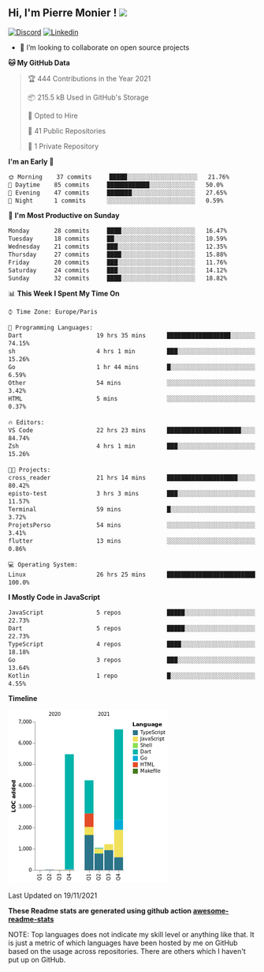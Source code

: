 <h2> Hi, I'm Pierre Monier ! <img src="https://media.giphy.com/media/mGcNjsfWAjY5AEZNw6/giphy.gif" width="50"></h2>

[![Discord](https://img.shields.io/badge/discord-5865f2?style=flat-square&logo=Discord&logoColor=white&link=https://discord.com/users/338345652939390978)](https://discord.com/users/338345652939390978)
[![Linkedin](https://img.shields.io/badge/linkedin-5ab0f7?style=flat-square&logo=Linkedin&logoColor=white&link=https://www.linkedin.com/in/pierre-monier-026aa3174/)](https://www.linkedin.com/in/pierre-monier-026aa3174/)

- 👯 I’m looking to collaborate on open source projects

<!--START_SECTION:waka-->
**🐱 My GitHub Data** 

> 🏆 444 Contributions in the Year 2021
 > 
> 📦 215.5 kB Used in GitHub's Storage 
 > 
> 💼 Opted to Hire
 > 
> 📜 41 Public Repositories 
 > 
> 🔑 1 Private Repository 
 > 
**I'm an Early 🐤** 

```text
🌞 Morning    37 commits     █████░░░░░░░░░░░░░░░░░░░░   21.76% 
🌆 Daytime    85 commits     ████████████░░░░░░░░░░░░░   50.0% 
🌃 Evening    47 commits     ███████░░░░░░░░░░░░░░░░░░   27.65% 
🌙 Night      1 commits      ░░░░░░░░░░░░░░░░░░░░░░░░░   0.59%

```
📅 **I'm Most Productive on Sunday** 

```text
Monday       28 commits     ████░░░░░░░░░░░░░░░░░░░░░   16.47% 
Tuesday      18 commits     ██░░░░░░░░░░░░░░░░░░░░░░░   10.59% 
Wednesday    21 commits     ███░░░░░░░░░░░░░░░░░░░░░░   12.35% 
Thursday     27 commits     ████░░░░░░░░░░░░░░░░░░░░░   15.88% 
Friday       20 commits     ███░░░░░░░░░░░░░░░░░░░░░░   11.76% 
Saturday     24 commits     ███░░░░░░░░░░░░░░░░░░░░░░   14.12% 
Sunday       32 commits     ████░░░░░░░░░░░░░░░░░░░░░   18.82%

```


📊 **This Week I Spent My Time On** 

```text
⌚︎ Time Zone: Europe/Paris

💬 Programming Languages: 
Dart                     19 hrs 35 mins      ██████████████████░░░░░░░   74.15% 
sh                       4 hrs 1 min         ███░░░░░░░░░░░░░░░░░░░░░░   15.26% 
Go                       1 hr 44 mins        █░░░░░░░░░░░░░░░░░░░░░░░░   6.59% 
Other                    54 mins             ░░░░░░░░░░░░░░░░░░░░░░░░░   3.42% 
HTML                     5 mins              ░░░░░░░░░░░░░░░░░░░░░░░░░   0.37%

🔥 Editors: 
VS Code                  22 hrs 23 mins      █████████████████████░░░░   84.74% 
Zsh                      4 hrs 1 min         ███░░░░░░░░░░░░░░░░░░░░░░   15.26%

🐱‍💻 Projects: 
cross_reader             21 hrs 14 mins      ████████████████████░░░░░   80.42% 
episto-test              3 hrs 3 mins        ███░░░░░░░░░░░░░░░░░░░░░░   11.57% 
Terminal                 59 mins             █░░░░░░░░░░░░░░░░░░░░░░░░   3.72% 
ProjetsPerso             54 mins             ░░░░░░░░░░░░░░░░░░░░░░░░░   3.41% 
flutter                  13 mins             ░░░░░░░░░░░░░░░░░░░░░░░░░   0.86%

💻 Operating System: 
Linux                    26 hrs 25 mins      █████████████████████████   100.0%

```

**I Mostly Code in JavaScript** 

```text
JavaScript               5 repos             █████░░░░░░░░░░░░░░░░░░░░   22.73% 
Dart                     5 repos             █████░░░░░░░░░░░░░░░░░░░░   22.73% 
TypeScript               4 repos             ████░░░░░░░░░░░░░░░░░░░░░   18.18% 
Go                       3 repos             ███░░░░░░░░░░░░░░░░░░░░░░   13.64% 
Kotlin                   1 repo              █░░░░░░░░░░░░░░░░░░░░░░░░   4.55%

```


**Timeline**

![Chart not found](https://raw.githubusercontent.com/Pierre-Monier/Pierre-Monier/main/charts/bar_graph.png) 


 Last Updated on 19/11/2021
<!--END_SECTION:waka-->


**These Readme stats are generated using github action [awesome-readme-stats](https://github.com/anmol098/waka-readme-stats)**

NOTE: Top languages does not indicate my skill level or anything like that. It is just a metric of which languages have been hosted by me on GitHub based on the usage across repositories. There are others which I haven't put up on GitHub.
